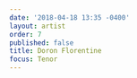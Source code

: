 ```yaml
---
date: '2018-04-18 13:35 -0400'
layout: artist
order: 7
published: false
title: Doron Florentine
focus: Tenor
---
```

